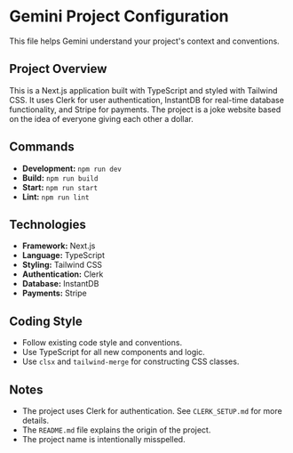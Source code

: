 # Gemini Project Configuration

This file helps Gemini understand your project's context and conventions.

## Project Overview

This is a Next.js application built with TypeScript and styled with Tailwind CSS. It uses Clerk for user authentication, InstantDB for real-time database functionality, and Stripe for payments. The project is a joke website based on the idea of everyone giving each other a dollar.

## Commands

- **Development:** `npm run dev`
- **Build:** `npm run build`
- **Start:** `npm run start`
- **Lint:** `npm run lint`

## Technologies

- **Framework:** Next.js
- **Language:** TypeScript
- **Styling:** Tailwind CSS
- **Authentication:** Clerk
- **Database:** InstantDB
- **Payments:** Stripe

## Coding Style

- Follow existing code style and conventions.
- Use TypeScript for all new components and logic.
- Use `clsx` and `tailwind-merge` for constructing CSS classes.

## Notes
- The project uses Clerk for authentication. See `CLERK_SETUP.md` for more details.
- The `README.md` file explains the origin of the project.
- The project name is intentionally misspelled.

